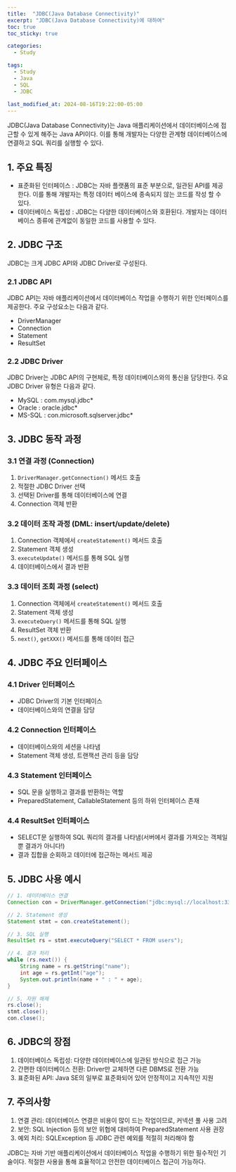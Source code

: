 ```yaml
---
title:  "JDBC(Java Database Connectivity)"
excerpt: "JDBC(Java Database Connectivity)에 대하여"
toc: true
toc_sticky: true

categories:
  - Study

tags:
  - Study
  - Java
  - SQL
  - JDBC
  
last_modified_at: 2024-08-16T19:22:00-05:00
---
```


JDBC(Java Database Connectivity)는 Java 애플리케이션에서 데이터베이스에 접근할 수 있게 해주는 Java API이다. 이를 통해 개발자는 다양한 관계형 데이터베이스에 연결하고 SQL 쿼리를 실행할 수 있다.

## 1. 주요 특징

- 표준화된 인터페이스 : JDBC는 자바 플랫폼의 표준 부분으로, 일관된 API를 제공한다. 이를 통해 개발자는 특정 데이터 베이스에 종속되지 않는 코드를 작성 할 수 있다.
- 데이터베이스 독립성 : JDBC는 다양한 데이터베이스와 호환된다. 개발자는 데이터베이스 종류에 관계없이 동일한 코드를 사용할 수 있다.

## 2. JDBC 구조

JDBC는 크게 JDBC API와 JDBC Driver로 구성된다.

### 2.1 JDBC API

JDBC API는 자바 애플리케이션에서 데이터베이스 작업을 수행하기 위한 인터페이스를 제공한다. 주요 구성요소는 다음과 같다.

- DriverManager
- Connection
- Statement
- ResultSet

### 2.2 JDBC Driver

JDBC Driver는 JDBC API의 구현체로, 특정 데이터베이스와의 통신을 담당한다. 주요 JDBC Driver 유형은 다음과 같다.

- MySQL : com.mysql.jdbc*
- Oracle : oracle.jdbc*
- MS-SQL : con.microsoft.sqlserver.jdbc*

## 3. JDBC 동작 과정

### 3.1 연결 과정 (Connection)

1. `DriverManager.getConnection()` 메서드 호출
2. 적절한 JDBC Driver 선택
3. 선택된 Driver를 통해 데이터베이스에 연결
4. Connection 객체 반환

### 3.2 데이터 조작 과정 (DML: insert/update/delete)

1. Connection 객체에서 `createStatement()` 메서드 호출
2. Statement 객체 생성
3. `executeUpdate()` 메서드를 통해 SQL 실행
4. 데이터베이스에서 결과 반환

### 3.3 데이터 조회 과정 (select)

1. Connection 객체에서 `createStatement()` 메서드 호출
2. Statement 객체 생성
3. `executeQuery()` 메서드를 통해 SQL 실행
4. ResultSet 객체 반환
5. `next()`, `getXXX()` 메서드를 통해 데이터 접근

## 4. JDBC 주요 인터페이스

### 4.1 Driver 인터페이스

- JDBC Driver의 기본 인터페이스
- 데이터베이스와의 연결을 담당

### 4.2 Connection 인터페이스

- 데이터베이스와의 세션을 나타냄
- Statement 객체 생성, 트랜잭션 관리 등을 담당

### 4.3 Statement 인터페이스

- SQL 문을 실행하고 결과를 반환하는 역할
- PreparedStatement, CallableStatement 등의 하위 인터페이스 존재

### 4.4 ResultSet 인터페이스

- SELECT문 실행하여 SQL 쿼리의 결과를 나타냄(서버에서 결과를 가져오는 객체일뿐 결과가 아니다!)
- 결과 집합을 순회하고 데이터에 접근하는 메서드 제공

## 5. JDBC 사용 예시

```java
// 1. 데이터베이스 연결
Connection con = DriverManager.getConnection("jdbc:mysql://localhost:3306/database", "username", "password");

// 2. Statement 생성
Statement stmt = con.createStatement();

// 3. SQL 실행
ResultSet rs = stmt.executeQuery("SELECT * FROM users");

// 4. 결과 처리
while (rs.next()) {
    String name = rs.getString("name");
    int age = rs.getInt("age");
    System.out.println(name + " : " + age);
}

// 5. 자원 해제
rs.close();
stmt.close();
con.close();
```

## 6. JDBC의 장점

1. 데이터베이스 독립성: 다양한 데이터베이스에 일관된 방식으로 접근 가능
2. 간편한 데이터베이스 전환: Driver만 교체하면 다른 DBMS로 전환 가능
3. 표준화된 API: Java SE의 일부로 표준화되어 있어 안정적이고 지속적인 지원

## 7. 주의사항

1. 연결 관리: 데이터베이스 연결은 비용이 많이 드는 작업이므로, 커넥션 풀 사용 고려
2. 보안: SQL Injection 등의 보안 위협에 대비하여 PreparedStatement 사용 권장
3. 예외 처리: SQLException 등 JDBC 관련 예외를 적절히 처리해야 함

JDBC는 자바 기반 애플리케이션에서 데이터베이스 작업을 수행하기 위한 필수적인 기술이다. 적절한 사용을 통해 효율적이고 안전한 데이터베이스 접근이 가능하다.

